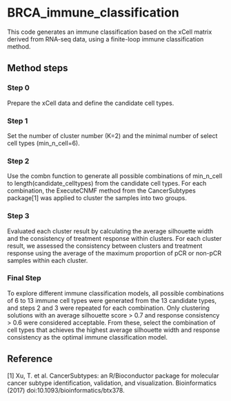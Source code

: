 # BRCA_immune_classification
This code generates an immune classification based on the xCell matrix derived from RNA-seq data, using a finite-loop immune classification method.
## Method steps
### Step 0
Prepare the xCell data and define the candidate cell types.
### Step 1
Set the number of cluster number (K=2) and the minimal number of select cell types (min_n_cell=6). 
### Step 2
Use the combn function to generate all possible combinations of min_n_cell to length(candidate_celltypes) from the candidate cell types. 
For each combination, the ExecuteCNMF method from the CancerSubtypes package[1] was applied to cluster the samples into two groups.
### Step 3
Evaluated each cluster result by calculating the average silhouette width and the consistency of treatment response within clusters. 
For each cluster result, we assessed the consistency between clusters and treatment response using the average of the maximum proportion of pCR or non-pCR samples within each cluster.
### Final Step
To explore different immune classification models, all possible combinations of 6 to 13 immune cell types were generated from the 13 candidate types, and steps 2 and 3 were repeated for each combination. Only clustering solutions with an average silhouette score > 0.7 and response consistency > 0.6 were considered acceptable. From these, select the combination of cell types that achieves the highest average silhouette width and response consistency as the optimal immune classification model.
## Reference
[1] Xu, T. et al. CancerSubtypes: an R/Bioconductor package for molecular cancer subtype identification, validation, and visualization. Bioinformatics (2017) doi:10.1093/bioinformatics/btx378.
